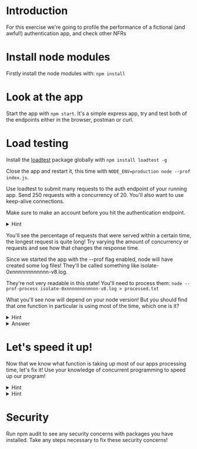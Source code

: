 # Introduction

For this exercise we're going to profile the performance of a fictional (and awful!) authentication app, and check other NFRs

# Install node modules

Firstly install the node modules with:
`npm install`

# Look at the app

Start the app with `npm start`.
It's a simple express app, try and test both of the endpoints either in the browser, postman or curl.

# Load testing

Install the [loadtest](https://github.com/alexfernandez/loadtest) package globally with 
`npm install loadtest -g`

Close the app and restart it, this time with `NODE_ENV=production node --prof index.js`.

Use loadtest to submit many requests to the auth endpoint of your running app. Send 250 requests with a concurrency of 20. You'll also want to use keep-alive connections.

Make sure to make an account before you hit the authentication endpoint.

<details><summary>Hint</summary>
`curl -X GET "http://localhost:3000/newUser?username=josh&password=password"`
`loadtest -k -c 20 -n 250 "http://localhost:3000/auth?username=josh&password=password"`
</details>

You'll see the percentage of requests that were served within a certain time, the longest request is quite long!
Try varying the amount of concurrency or requests and see how that changes the response time.

Since we started the app with the --prof flag enabled, node will have created some log files! They'll be called something like isolate-0xnnnnnnnnnnnn-v8.log.

They're not very readable in this state!
You'll need to process them:
`node --prof-process isolate-0xnnnnnnnnnnnn-v8.log > processed.txt`

What you'll see now will depend on your node version! But you should find that one function in particular is using most of the time, which one is it?

<details><summary>Hint</summary>
You'll want to look in the Bottom up (heavy) profile bit.
</details>
<details><summary>Answer</summary>
It's the pbkdf2.js.
(If you're in an older version of node it might be node::crypto::PBKDF2)
</details>


# Let's speed it up!

Now that we know what function is taking up most of our apps processing time, let's fix it!
Use your knowledge of concurrent programming to speed up our program!

<details><summary>Hint</summary>
The `pbkdf2Sync` function is done synchronously so it will block the thread running it when it's reached, making future requests have to wait.
</details>

<details><summary>Hint</summary>
You'll want to use `pbkdf2` function over `pbkdf2Sync`
</details>

# Security

Run npm audit to see any security concerns with packages you have installed. Take any steps necessary to fix these security concerns!